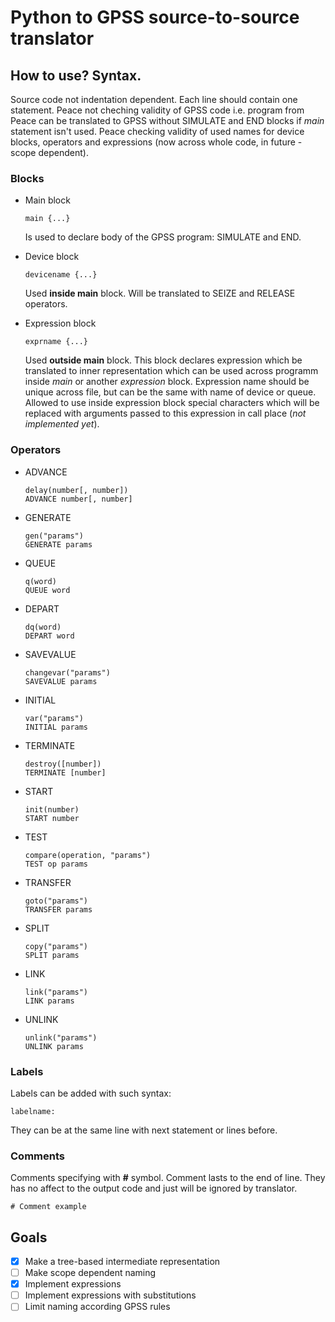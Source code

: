 # Python to GPSS source-to-source translator

## How to use? Syntax.
Source code not indentation dependent. Each line should contain one statement. Peace not cheching validity of GPSS code i.e. program from Peace can be translated to GPSS without SIMULATE and END blocks if *main* statement isn't used. Peace checking validity of used names for device blocks, operators and expressions (now across whole code, in future - scope dependent).
### Blocks
* Main block
  ```
  main {...}
  ```
  Is used to declare body of the GPSS program: SIMULATE and END.
  
* Device block
  ```
  devicename {...}
  ```
  Used **inside main** block. Will be translated to SEIZE and RELEASE operators.

* Expression block
  ```
  exprname {...}
  ```
  Used **outside main** block. This block declares expression which be translated to inner representation which can be used across programm inside *main* or another *expression* block. Expression name should be unique across file, but can be the same with name of device or queue. Allowed to use inside expression block special characters which will be replaced with arguments passed to this expression in call place (*not implemented yet*).
  
### Operators
* ADVANCE
  ```
  delay(number[, number])
  ADVANCE number[, number]
  ```
* GENERATE
  ```
  gen("params")
  GENERATE params
  ```
* QUEUE
  ```
  q(word)
  QUEUE word
  ```
* DEPART
  ```
  dq(word)
  DEPART word
  ```
* SAVEVALUE
  ```
  changevar("params")
  SAVEVALUE params
  ```
* INITIAL
  ```
  var("params")
  INITIAL params
  ```
* TERMINATE
  ```
  destroy([number])
  TERMINATE [number]
  ```
* START
  ```
  init(number)
  START number
  ```
* TEST
  ```
  compare(operation, "params")
  TEST op params
  ```
* TRANSFER
  ```
  goto("params")
  TRANSFER params
  ```
* SPLIT
  ```
  copy("params")
  SPLIT params
  ```
* LINK
  ```
  link("params")
  LINK params
  ```
* UNLINK
  ```
  unlink("params")
  UNLINK params
  ```

### Labels
Labels can be added with such syntax:
```
labelname:
```
They can be at the same line with next statement or lines before.

### Comments
Comments specifying with **#** symbol. Comment lasts to the end of line. They has no affect to the output code and just will be ignored by translator.
```
# Comment example
```

## Goals
- [x] Make a tree-based intermediate representation
- [ ] Make scope dependent naming
- [x] Implement expressions
- [ ] Implement expressions with substitutions
- [ ] Limit naming according GPSS rules
